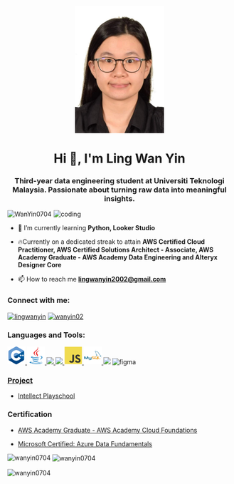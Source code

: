 <p align="center"><img align="center" alt="Coding" width="200" src="photo.jpg">

<h1 align="center">Hi 👋, I'm Ling Wan Yin</h1>
<h3 align="center">Third-year data engineering student at Universiti Teknologi Malaysia. Passionate about turning raw data into meaningful insights.</h3>
<img align="right" alt="coding" width="400" src="https://i.pinimg.com/originals/fc/71/63/fc71635c7f1b09ed30413f59bb749582.gif"></a></p>

<p align="left"> <img src="https://komarev.com/ghpvc/?username=wanyin0704&label=Profile%20views&color=0e75b6&style=flat" alt="WanYin0704" /> </p>

- 🌱 I’m currently learning **Python, Looker Studio**

- 🔥Currently on a dedicated streak to attain **AWS Certified Cloud Practitioner, AWS Certified Solutions Architect - Associate, AWS Academy Graduate - AWS Academy Data Engineering and Alteryx Designer Core**

- 📫 How to reach me **lingwanyin2002@gmail.com**

<h3 align="left">Connect with me:</h3>
<p align="left">
<a href="https://linkedin.com/in/lingwanyin" target="blank"><img align="center" src="https://raw.githubusercontent.com/rahuldkjain/github-profile-readme-generator/master/src/images/icons/Social/linked-in-alt.svg" alt="lingwanyin" height="30" width="40" /></a>
<a href="https://instagram.com/wanyin02" target="blank"><img align="center" src="https://raw.githubusercontent.com/rahuldkjain/github-profile-readme-generator/master/src/images/icons/Social/instagram.svg" alt="wanyin02" height="30" width="40" /></a>
</p>

<h3 align="left">Languages and Tools:</h3>
<p align="left"> <a href="https://www.w3schools.com/cpp/" target="_blank" rel="noreferrer">
<img src="https://raw.githubusercontent.com/devicons/devicon/master/icons/cplusplus/cplusplus-original.svg" alt="cplusplus" width="40" height="40"/> </a> <a href="https://www.figma.com/" target="_blank" rel="noreferrer">
<img src="https://raw.githubusercontent.com/devicons/devicon/master/icons/java/java-original.svg" alt="java" width="40" height="40"/> </a> <a href="https://developer.mozilla.org/en-US/docs/Web/JavaScript" target="_blank" rel="noreferrer"> 
<img src= "https://upload.wikimedia.org/wikipedia/commons/thumb/2/27/PHP-logo.svg/182px-PHP-logo.svg.png" height = 40>
<img src= "https://upload.wikimedia.org/wikipedia/commons/thumb/6/61/HTML5_logo_and_wordmark.svg/180px-HTML5_logo_and_wordmark.svg.png" height = 40> 
<img src="https://raw.githubusercontent.com/devicons/devicon/master/icons/javascript/javascript-original.svg" alt="javascript" width="40" height="40"/> </a> <a href="https://www.mysql.com/" target="_blank" rel="noreferrer"> 
<img src="https://raw.githubusercontent.com/devicons/devicon/master/icons/mysql/mysql-original-wordmark.svg" alt="mysql" width="40" height="40"/> </a> 

<img src= "https://upload.wikimedia.org/wikipedia/commons/thumb/1/1b/R_logo.svg/182px-R_logo.svg.png" height = 40> 
<img src="https://www.vectorlogo.zone/logos/figma/figma-icon.svg" alt="figma" width="40" height="40"/> </a> <a href="https://www.java.com" target="_blank" rel="noreferrer"> 
</p>

### Project
- [Intellect Playschool](https://vvintellect.com/index.php)


### Certification
- [AWS Academy Graduate - AWS Academy Cloud Foundations](https://www.credly.com/earner/earned/badge/9d782e99-2e4f-492e-89a2-0c566a69e21a)

- [Microsoft Certified: Azure Data Fundamentals](https://www.credly.com/earner/earned/badge/d0a4fcd7-b546-4cf7-a1fa-ea3693a7382d)

<p><img align="left" src="https://github-readme-stats.vercel.app/api/top-langs?username=wanyin0704&show_icons=true&locale=en&layout=compact" alt="wanyin0704" /></p>

<p>&nbsp;<img align="center" src="https://github-readme-stats.vercel.app/api?username=wanyin0704&show_icons=true&locale=en" alt="wanyin0704" /></p>

<p><img align="center" src="https://github-readme-streak-stats.herokuapp.com/?user=wanyin0704&" alt="wanyin0704" /></p>
